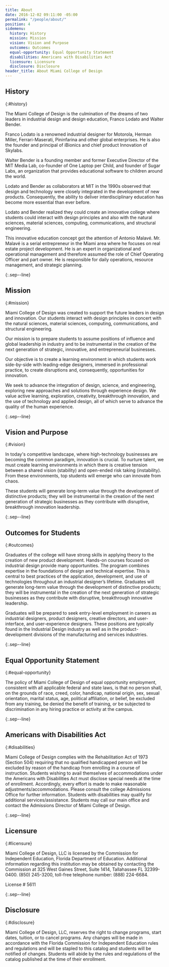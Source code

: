 ```yaml
---
title: About
date: 2016-12-02 09:11:00 -05:00
permalink: "/people/about/"
position: 4
sidemenu:
  history: History
  mission: Mission
  vision: Vision and Purpose
  outcomes: Outcomes
  equal-opportunity: Equal Opportunity Statement
  disabilities: Americans with Disabilities Act
  licensure: Licensure
  disclosure: Disclosure
header_title: About Miami College of Design
---
```


## History
{:#history}

The Miami College of Design is the culmination of the dreams of two leaders in industrial design and design education, Franco Lodato and Walter Bender.

Franco Lodato is a renowned industrial designer for Motorola, Herman Miller, Ferrari-Maserati, Pininfarina and other global enterprises. He is also the founder and principal of iBionics and chief product Innovation of Skylabs.

Walter Bender is a founding member and former Executive Director of the MIT Media Lab, co-founder of One Laptop per Child, and founder of Sugar Labs, an organization that provides educational software to children around the world.

Lodato and Bender as collaborators at MIT in the 1990s observed that design and technology were closely integrated in the development of new products. Consequently, the ability to deliver interdisciplinary education has become more essential than ever before.

Lodato and Bender realized they could create an innovative college where students could interact with design principles and also with the natural sciences, material sciences, computing, communications, and structural engineering.

This innovative education concept got the attention of Antonio Malavé. Mr. Malavé is a serial entrepreneur in the Miami area where he focuses on real estate project development. He is an expert in organizational and operational management and therefore assumed the role of Chief Operating Officer and part owner. He is responsible for daily operations, resource management, and strategic planning.

{:.sep--line}
&nbsp;

## Mission
{:#mission}

Miami College of Design was created to support the future leaders in design and innovation. Our students interact with design principles in concert with the natural sciences, material sciences, computing, communications, and structural engineering.

Our mission is to prepare students to assume positions of influence and global leadership in industry and to be instrumental in the creation of the next generation of strategic, innovative, and entrepreneurial businesses.

Our objective is to create a learning environment in which students work side-by-side with leading-edge designers, immersed in professional practice, to create disruptions and, consequently, opportunities for innovation.

We seek to advance the integration of design, science, and engineering, exploring new approaches and solutions through experience design. We value active learning, exploration, creativity, breakthrough innovation, and the use of technology and applied design, all of which serve to advance the quality of the human experience.

{:.sep--line}
&nbsp;

## Vision and Purpose
{:#vision}

In today's competitive landscape, where high-technology businesses are becoming the common paradigm, innovation is crucial. To nurture talent, we must create learning environments in which there is creative tension between a shared vision (stability) and open-ended risk taking (instability). From these environments, top students will emerge who can innovate from chaos.

These students will generate long-term value through the development of distinctive products; they will be instrumental in the creation of the next generation of strategic businesses as they contribute with disruptive, breakthrough innovation leadership.

{:.sep--line}
&nbsp;

## Outcomes for Students
{:#outcomes}

Graduates of the college will have strong skills in applying theory to the creation of new product development. Hands-on courses focused on industrial design provide many opportunities. The program combines expertise in the foundations of design and technical expertise. This is central to best practices of the application, development, and use of technologies throughout an industrial designer’s lifetime. Graduates will generate long-term value through the development of distinctive products; they will be instrumental in the creation of the next generation of strategic businesses as they contribute with disruptive, breakthrough innovative leadership.

Graduates will be prepared to seek entry-level employment in careers as industrial designers, product designers, creative directors, and user-interface, and user-experience designers. These positions are typically found in the Industrial Design industry as well as in the product-development divisions of the manufacturing and services industries.

{:.sep--line}
&nbsp;

## Equal Opportunity Statement
{:#equal-opportunity}

The policy of Miami College of Design of equal opportunity employment, consistent with all applicable federal and state laws, is that no person shall, on the grounds of race, creed, color, handicap, national origin, sex, sexual orientation, marital status, age, political affiliation, or belief, be excluded from any training, be denied the benefit of training, or be subjected to discrimination in any hiring practice or activity at the campus.

{:.sep--line}
&nbsp;

## Americans with Disabilities Act
{:#disabilities}

Miami College of Design complies with the Rehabilitation Act of 1973 (Section 504) requiring that no qualified handicapped person will be excluded by reason of the handicap from enrolling in a course of instruction. Students wishing to avail themselves of accommodations under the Americans with Disabilities Act must disclose special needs at the time of enrollment. Accordingly, every effort is made to make reasonable adjustments/accommodations. Please consult the college Admissions Office for further information. Students with disabilities may qualify for additional services/assistance. Students may call our main office and contact the Admissions Director of Miami College of Design.

{:.sep--line}
&nbsp;

## Licensure
{:#licensure}

Miami College of Design, LLC is licensed by the Commission for Independent Education, Florida Department of Education. Additional information regarding this institution may be obtained by contacting the Commission at 325 West Gaines Street, Suite 1414, Tallahassee FL 32399-0400. (850) 245-3200, toll-free telephone number: (888) 224-6684.

License # 5611

{:.sep--line}
&nbsp;

## Disclosure
{:#disclosure}

Miami College of Design, LLC, reserves the right to change programs, start dates, tuition, or to cancel programs. Any changes will be made in accordance with the Florida Commission for Independent Education rules and regulations and will be stapled to this catalog and students will be notified of changes. Students will abide by the rules and regulations of the catalog published at the time of their enrollment.
